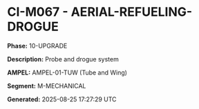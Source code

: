 # CI-M067 - AERIAL-REFUELING-DROGUE

**Phase:** 10-UPGRADE

**Description:** Probe and drogue system

**AMPEL:** AMPEL-01-TUW (Tube and Wing)

**Segment:** M-MECHANICAL

**Generated:** 2025-08-25 17:27:29 UTC

